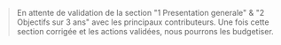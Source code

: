> En attente de validation de la section "1 Presentation generale" & "2 Objectifs sur 3 ans" avec les principaux contributeurs. Une fois cette section corrigée et les actions validées, nous pourrons les budgetiser. 
